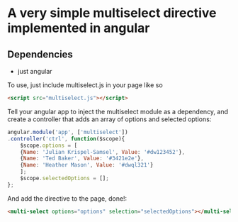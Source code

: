 # A very simple multiselect directive implemented in angular

## Dependencies
- just angular

To use, just include multiselect.js in your page like so

```html
<script src="multiselect.js"></script>
```

Tell your angular app to inject the multiselect module as a dependency, and create a controller that adds an array of options and selected options:

```javascript
angular.module('app', ['multiselect'])
.controller('ctrl', function($scope){
    $scope.options = [
	{Name: 'Julian Krispel-Samsel', Value: '#dw123452'},
	{Name: 'Ted Baker', Value: '#3421e2e'},
	{Name: 'Heather Mason', Value: '#dwql321'}
    ];
    $scope.selectedOptions = [];
};
```

And add the directive to the page, done!:

```html
<multi-select options="options" selection="selectedOptions"></multi-select>
```

